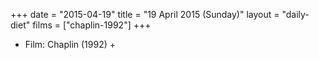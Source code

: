 +++
date = "2015-04-19"
title = "19 April 2015 (Sunday)"
layout = "daily-diet"
films = ["chaplin-1992"]
+++


* Film: Chaplin (1992) +
